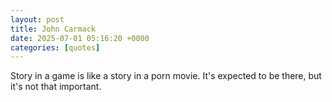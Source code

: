 ```yaml
---
layout: post
title: John Carmack
date: 2025-07-01 05:16:20 +0000
categories: [quotes]
---
```


Story in a game is like a story in a porn movie. It's expected to be there, but it's not that important.  

